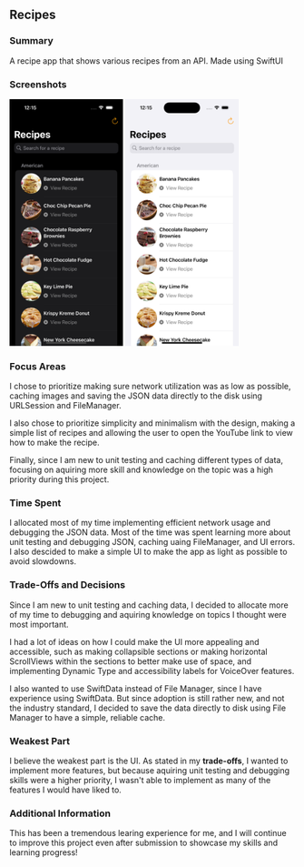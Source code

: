 ## Recipes
### Summary
A recipe app that shows various recipes from an API. Made using SwiftUI

### Screenshots
<img src= "./Screenshots and Media/Recipes-Dark.png" alt= "App Screenshot" width="200"> <img src= "./Screenshots and Media/Recipes-Light.png" alt="App Screenshot" width="200">

### Focus Areas
I chose to prioritize making sure network utilization was as low as possible, caching images and saving the JSON data directly to the disk using URLSession and FileManager.

I also chose to prioritize simplicity and minimalism with the design, making a simple list of recipes and allowing the user to open the YouTube link to view how to make the recipe.

Finally, since I am new to unit testing and caching different types of data, focusing on aquiring more skill and knowledge on the topic was a high priority during this project.

### Time Spent
I allocated most of my time implementing efficient network usage and debugging the JSON data. Most of the time was spent learning more about unit testing and debugging JSON, caching uaing FileManager, and UI errors. I also descided to make a simple UI to make the app as light as possible to avoid slowdowns.

### Trade-Offs and Decisions
Since I am new to unit testing and caching data, I decided to allocate more of my time to debugging and aquiring knowledge on topics I thought were most important.

I had a lot of ideas on how I could make the UI more appealing and accessible, such as making collapsible sections or making horizontal ScrollViews within the sections to better make use of space, and implementing Dynamic Type and accessibility labels for VoiceOver features.

I also wanted to use SwiftData instead of File Manager, since I have experience using SwiftData. But since adoption is still rather new, and not the industry standard, I decided to save the data directly to disk using File Manager to have a simple, reliable cache.

### Weakest Part
I believe the weakest part is the UI. As stated in my **trade-offs**, I wanted to implement more features, but because aquiring unit testing and debugging skills were a higher priority, I wasn't able to implement as many of the features I would have liked to.

### Additional Information
This has been a tremendous learing experience for me, and I will continue to improve this project even after submission to showcase my skills and learning progress!
